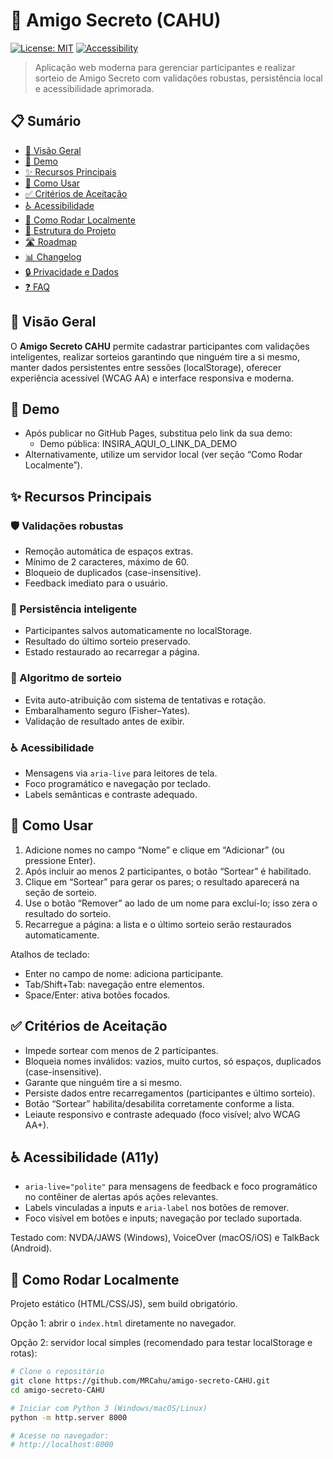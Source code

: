 # 🎁 Amigo Secreto (CAHU)

[![License: MIT](https://img.shields.io/badge/License-MIT-yellow.svg)](https://opensource.org/licenses/MIT)
[![Accessibility](https://img.shields.io/badge/a11y-WCAG%20AA-blue)](https://www.w3.org/WAI/WCAG21/quickref/)

> Aplicação web moderna para gerenciar participantes e realizar sorteio de Amigo Secreto com validações robustas, persistência local e acessibilidade aprimorada.

## 📋 Sumário

- [🎯 Visão Geral](#-visão-geral)
- [🚀 Demo](#-demo)
- [✨ Recursos Principais](#-recursos-principais)
- [📖 Como Usar](#-como-usar)
- [✅ Critérios de Aceitação](#-critérios-de-aceitação)
- [♿ Acessibilidade](#-acessibilidade-a11y)
- [🔧 Como Rodar Localmente](#-como-rodar-localmente)
- [📁 Estrutura do Projeto](#-estrutura-do-projeto)
- [🛣️ Roadmap](#️-roadmap)
- [📊 Changelog](#-changelog)
- [🔒 Privacidade e Dados](#-privacidade-e-dados)
- [❓ FAQ](#-perguntas-frequentes-faq)

## 🎯 Visão Geral

O **Amigo Secreto CAHU** permite cadastrar participantes com validações inteligentes, realizar sorteios garantindo que ninguém tire a si mesmo, manter dados persistentes entre sessões (localStorage), oferecer experiência acessível (WCAG AA) e interface responsiva e moderna.

## 🚀 Demo

- Após publicar no GitHub Pages, substitua pelo link da sua demo:
  - Demo pública: INSIRA_AQUI_O_LINK_DA_DEMO
- Alternativamente, utilize um servidor local (ver seção “Como Rodar Localmente”).

## ✨ Recursos Principais

### 🛡️ Validações robustas
- Remoção automática de espaços extras.
- Mínimo de 2 caracteres, máximo de 60.
- Bloqueio de duplicados (case-insensitive).
- Feedback imediato para o usuário.

### 💾 Persistência inteligente
- Participantes salvos automaticamente no localStorage.
- Resultado do último sorteio preservado.
- Estado restaurado ao recarregar a página.

### 🎲 Algoritmo de sorteio
- Evita auto-atribuição com sistema de tentativas e rotação.
- Embaralhamento seguro (Fisher–Yates).
- Validação de resultado antes de exibir.

### ♿ Acessibilidade
- Mensagens via `aria-live` para leitores de tela.
- Foco programático e navegação por teclado.
- Labels semânticas e contraste adequado.

## 📖 Como Usar

1) Adicione nomes no campo “Nome” e clique em “Adicionar” (ou pressione Enter).  
2) Após incluir ao menos 2 participantes, o botão “Sortear” é habilitado.  
3) Clique em “Sortear” para gerar os pares; o resultado aparecerá na seção de sorteio.  
4) Use o botão “Remover” ao lado de um nome para excluí-lo; isso zera o resultado do sorteio.  
5) Recarregue a página: a lista e o último sorteio serão restaurados automaticamente.

Atalhos de teclado:
- Enter no campo de nome: adiciona participante.
- Tab/Shift+Tab: navegação entre elementos.
- Space/Enter: ativa botões focados.

## ✅ Critérios de Aceitação

- Impede sortear com menos de 2 participantes.
- Bloqueia nomes inválidos: vazios, muito curtos, só espaços, duplicados (case-insensitive).
- Garante que ninguém tire a si mesmo.
- Persiste dados entre recarregamentos (participantes e último sorteio).
- Botão “Sortear” habilita/desabilita corretamente conforme a lista.
- Leiaute responsivo e contraste adequado (foco visível; alvo WCAG AA+).

## ♿ Acessibilidade (A11y)

- `aria-live="polite"` para mensagens de feedback e foco programático no contêiner de alertas após ações relevantes.
- Labels vinculadas a inputs e `aria-label` nos botões de remover.
- Foco visível em botões e inputs; navegação por teclado suportada.

Testado com: NVDA/JAWS (Windows), VoiceOver (macOS/iOS) e TalkBack (Android).

## 🔧 Como Rodar Localmente

Projeto estático (HTML/CSS/JS), sem build obrigatório.

Opção 1: abrir o `index.html` diretamente no navegador.

Opção 2: servidor local simples (recomendado para testar localStorage e rotas):

```bash
# Clone o repositório
git clone https://github.com/MRCahu/amigo-secreto-CAHU.git
cd amigo-secreto-CAHU

# Iniciar com Python 3 (Windows/macOS/Linux)
python -m http.server 8000

# Acesse no navegador:
# http://localhost:8000
